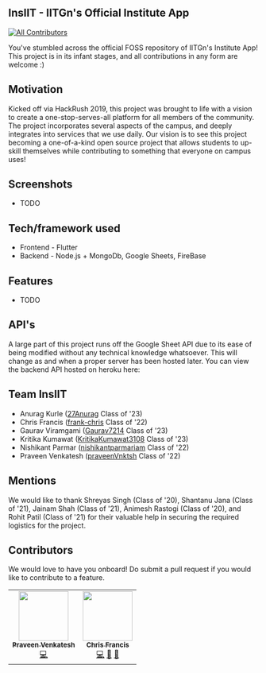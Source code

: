 ## InsIIT - IITGn's Official Institute App
<!-- ALL-CONTRIBUTORS-BADGE:START - Do not remove or modify this section -->
[![All Contributors](https://img.shields.io/badge/all_contributors-2-orange.svg?style=flat-square)](#contributors-)
<!-- ALL-CONTRIBUTORS-BADGE:END -->

You've stumbled across the official FOSS repository of IITGn's Institute App! This project is in its infant stages, and all contributions in any form are welcome :)

## Motivation
Kicked off via HackRush 2019, this project was brought to life with a vision to create a one-stop-serves-all platform for all members of the community. The project incorporates several aspects of the campus, and deeply integrates into services that we use daily. Our vision is to see this project becoming a one-of-a-kind open source project that allows students to up-skill themselves while contributing to something that everyone on campus uses!

## Screenshots
- TODO

## Tech/framework used
- Frontend - Flutter
- Backend - Node.js + MongoDb, Google Sheets, FireBase

## Features
- TODO

## API's
A large part of this project runs off the Google Sheet API due to its ease of being modified without any technical knowledge whatsoever. This will change as and when a proper server has been hosted later.
You can view the backend API hosted on heroku here: 

## Team InsIIT
- Anurag Kurle ([27Anurag](https://github.com/27Anurag) Class of '23)
- Chris Francis ([frank-chris](https://github.com/frank-chris) Class of '22)
- Gaurav Viramgami ([Gaurav7214](https://github.com/Gaurav7214) Class of '23)
- Kritika Kumawat ([KritikaKumawat3108](https://github.com/KritikaKumawat3108) Class of '23)
- Nishikant Parmar ([nishikantparmariam](https://github.com/nishikantparmariam) Class of '22)
- Praveen Venkatesh ([praveenVnktsh](https://github.com/praveenVnktsh) Class of '22)

## Mentions

We would like to thank Shreyas Singh (Class of '20), Shantanu Jana (Class of '21), Jainam Shah (Class of '21), Animesh Rastogi (Class of '20), and Rohit Patil (Class of '21) for their valuable help in securing the required logistics for the project.


## Contributors

We would love to have you onboard! Do submit a pull request if you would like to contribute to a feature.
<!-- ALL-CONTRIBUTORS-LIST:START - Do not remove or modify this section -->
<!-- prettier-ignore-start -->
<!-- markdownlint-disable -->
<table>
  <tr>
    <td align="center"><a href="http://praveenvnktsh.github.io"><img src="https://avatars0.githubusercontent.com/u/30774147?v=4?s=100" width="100px;" alt=""/><br /><sub><b>Praveen Venkatesh</b></sub></a><br /><a href="https://github.com/praveenVnktsh/IITGN-Institute-App/commits?author=praveenVnktsh" title="Code">💻</a></td>
    <td align="center"><a href="http://linkedin.com/in/chrisfrancis09"><img src="https://avatars0.githubusercontent.com/u/46838731?v=4?s=100" width="100px;" alt=""/><br /><sub><b>Chris Francis</b></sub></a><br /><a href="https://github.com/praveenVnktsh/IITGN-Institute-App/commits?author=frank-chris" title="Code">💻</a> <a href="#ideas-frank-chris" title="Ideas, Planning, & Feedback">🤔</a> <a href="#design-frank-chris" title="Design">🎨</a></td>
  </tr>
</table>

<!-- markdownlint-restore -->
<!-- prettier-ignore-end -->

<!-- ALL-CONTRIBUTORS-LIST:END -->

